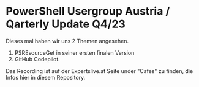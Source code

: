 # PowerShell Usergroup Austria / Qarterly Update Q4/23

Dieses mal haben wir uns 2 Themen angesehen.

1. PSREsourceGet in seiner ersten finalen Version
2. GitHub Codepilot.

Das Recording ist auf der Expertslive.at Seite under "Cafes" zu finden, die Infos hier in diesem Repository.
